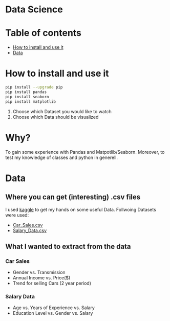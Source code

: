 # Data Science

# Table of contents
- [How to install and use it](#how_to_install_and_use_it)
- [Data](#data)


# How to install and use it
```bash
pip install --upgrade pip
pip install pandas
pip install seaborn
pip install matplotlib
```
1. Choose which Dataset you would like to watch
2. Choose which Data should be visualized

# Why?
To gain some experience with Pandas and Matpotlib/Seaborn. Moreover, to test my knowledge of classes and python in generell.

# Data
## Where you can get (interesting) .csv files
I used [kaggle](https://www.kaggle.com/) to get my hands on some useful Data. Follwoing Datasets were used:
- [Car_Sales.csv](https://www.kaggle.com/datasets/missionjee/car-sales-report)
- [Salary_Data.csv](https://www.kaggle.com/datasets/mohithsairamreddy/salary-data?rvi=1)

## What I wanted to extract from the data
### Car Sales
- Gender vs. Transmission
- Annual Income vs. Price($)
- Trend for selling Cars (2 year period)

### Salary Data
- Age vs. Years of Experience vs. Salary
- Education Level vs. Gender vs. Salary


